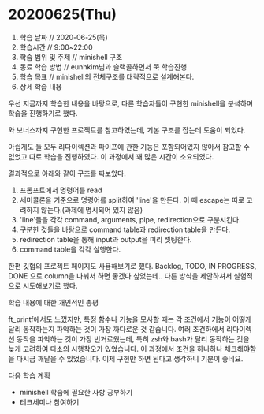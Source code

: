 # 20200625\(Thu\)

1. 학습 날짜 // 2020-06-25\(목\)
2. 학습시간 // 9:00~22:00
3. 학습 범위 및 주제 // minishell 구조
4. 동료 학습 방법 // eunhkim님과 슬랙콜하면서 쭉 학습진행
5. 학습 목표 // minishell의 전체구조를 대략적으로 설계해본다.
6. 상세 학습 내용

우선 지금까지 학습한 내용을 바탕으로, 다른 학습자들이 구현한 minishell을 분석하며 학습을 진행하기로 했다.

와 보너스까지 구현한 프로젝트를 참고하였는데, 기본 구조를 잡는데 도움이 되었다.

아쉽게도 둘 모두 리다이렉션과 파이프에 관한 기능은 포함되어있지 않아서 참고할 수 없었고 따로 학습을 진행하였다. 이 과정에서 꽤 많은 시간이 소요되었다.

결과적으로 아래와 같이 구조를 짜보았다.

1. 프롬프트에서 명령어를 read
2. 세미콜론을 기준으로 명령어를 split하여 'line'을 만든다. 이 때 escape는 따로 고려하지 않는다.\(과제에 명시되어 있지 않음\)
3. 'line'들을 각각 command, arguments, pipe, redirection으로 구분시킨다.
4. 구분한 것들을 바탕으로 command table과 redirection table을 만든다.
5. redirection table을 통해 input과 output을 미리 셋팅한다.
6. command table을 각각 실행한다.

한편 깃헙의 프로젝트 페이지도 사용해보기로 했다. Backlog, TODO, IN PROGRESS, DONE 으로 column을 나눠서 하면 좋겠다 싶었는데.. 다른 방식을 제안하셔서 실험적으로 시도해보기로 했다.

학습 내용에 대한 개인적인 총평

ft\_printf에서도 느꼈지만, 특정 함수나 기능을 모사할 때는 각 조건에서 기능이 어떻게 달리 동작하는지 파악하는 것이 가장 까다로운 것 같습니다. 여러 조건하에서 리다이렉션 동작을 파악하는 것이 가장 번거로웠는데, 특히 zsh와 bash가 달리 동작하는 것을 늦게 고려하여 다소의 시행착오가 있었습니다. 이 과정에서 조건을 하나하나 체크해야함을 다시금 깨달을 수 있었습니다. 이제 구현만 하면 된다고 생각하니 기분이 좋네요.

다음 학습 계획

* minishell 학습에 필요한 사항 공부하기
* 테크세미나 참여하기

